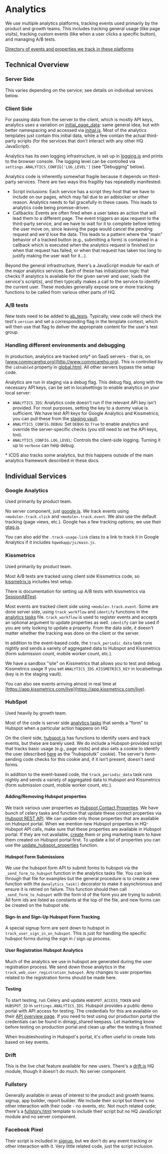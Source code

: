 # Analytics
We use multiple analytics platforms, tracking events used primarily by the product and growth teams. This includes tracking general usage (like page visits), tracking custom events (like when a user clicks a specific button), and managing A/B tests.

[Directory of events and properties we track in these platforms](https://docs.google.com/spreadsheets/d/1frMdFeznNcMAIyMW3pG3zes6mmY03UG67HyMUHXlb-s/edit#gid=1804103672)

## Technical Overview

### Server Side

This varies depending on the service; see details on individual services below.

### Client Side

For passing data from the server to the client, which is mostly API keys, analytics uses a variation on [initial_page_data](https://github.com/dimagi/commcare-hq/blob/master/docs/js-guide/integration-patterns.md): same general idea, but with better namespacing and accessed via [initial.js](https://github.com/dimagi/commcare-hq/blob/master/corehq/apps/analytics/static/analytix/js/initial.js). Most of the analytics templates just contain this initial data, while a few contain the actual third-party scripts (for the services that don't interact with any other HQ JavaScript).

Analytics has its own logging infrastructure, is set up in [logging.js](https://github.com/dimagi/commcare-hq/blob/master/corehq/apps/analytics/static/analytix/js/logging.js) and prints to the browser console. The logging level can be controlled via `settings.ANALYTICS_CONFIG['LOG_LEVEL']` (see "Debugging" below).

Analytics code is inherently somewhat fragile because it depends on third-party services. There are two ways this fragility has repeatedly manifested:
- Script inclusions: Each service has a script they host that we have to include on our pages, which may fail due to an adblocker or other reason. Analytics needs to fail gracefully in these cases. This leads to analytics code being promise-driven.
- Callbacks: Events are often fired when a user takes an action that will lead them to a different page. The event triggers an ajax request to the third-party service, and we have to wait for it to complete before letting the user move on, since leaving the page would cancel the pending request and we'd lose the data. This leads to a pattern where the "main" behavior of a tracked button (e.g., submitting a form) is contained in a callback which is executed when the analytics request is finished (or when that request has failed, or when that request has taken too long to justify making the user wait for it...).

Beyond the general infrastructure, there's a JavaScript module for each of the major analytics services. Each of these has initialization logic that checks if analytics is available for the given server and user, loads the service's script(s), and then typically makes a call to the service to identify the current user. These modules generally expose one or more tracking functions to be called from various other parts of HQ.

### A/B tests

New tests need to be added to [ab_tests](https://github.com/dimagi/commcare-hq/blob/master/corehq/apps/analytics/ab_tests.py). Typically, view code will check the test's `version` and set a corresponding flag in the template context, which will then use that flag to deliver the appropriate content for the user's test group.

### Handling different environments and debugging

In production, analytics are tracked only\* on SaaS servers - that is, on [www.commcarehq.org](http://www.commcarehq.org). This is controlled by the `isEnabled` property in [global.html](https://github.com/dimagi/commcare-hq/blob/master/corehq/apps/analytics/templates/analytics/initial/global.html). All other servers bypass the setup code.

Analytics are run in staging via a debug flag. This debug flag, along with the necessary API keys, can be set in localsettings to enable analytics on your local server:
- `ANALYTICS_IDS`: Analytics code doesn't run if the relevant API key isn't provided. For most purposes, setting the key to a dummy value is sufficient. We have test API keys for Google Analytics and Kissmetrics; you can pull these from the [staging vault](https://github.com/dimagi/commcare-cloud/tree/master/src/commcare_cloud/ansible/README.md#managing-secrets-with-vault).
- `ANALYTICS_CONFIG.DEBUG`: Set `DEBUG` to `True` to enable analytics and override the server-specific checks (you still need to set the API keys, too).
- `ANALYTICS_CONFIG.LOG_LEVEL`: Controls the client-side logging. Turning it up to `verbose` can help debug.

\* ICDS also tracks some analytics, but this happens outside of the main analytics framework described in these docs.

## Individual Services

### Google Analytics

Used primarily by product team.

No server component, just [google.js](https://github.com/dimagi/commcare-hq/blob/master/corehq/apps/analytics/static/analytix/js/google.js). We track events using `<module>.track.click` and `<module>.track.event`. We also use the default tracking (page views, etc.). Google has a few tracking options; we use their [gtag.js](https://developers.google.com/analytics/devguides/collection/gtagjs/).

You can also add the `.track-usage-link` class to a link to track it in Google Analytics if it includes `hqwebapp/js/main.js`.

### Kissmetrics

Used primarily by product team.

Most A/B tests are tracked using client side Kissmetrics code, so [kissmetrix.js](https://github.com/dimagi/commcare-hq/blob/master/corehq/apps/analytics/static/analytix/js/kissmetrix.js) includes test setup.

There is documentation for setting up A/B tests with kissmetrics via [SessionABTest](https://github.com/dimagi/commcare-hq/blob/master/corehq/apps/analytics/ab_tests.py).

Most events are tracked client side using `<module>.track.event`. Some are done server side, using `track_workflow` and `identify` functions in the [analytics tasks](https://github.com/dimagi/commcare-hq/blob/master/corehq/apps/analytics/tasks.py) file. `track_workflow` is used to register events and accepts an optional argument to update properties as well. `identify` can be used if you are only looking to update a property. From the data side, it doesn't matter whether the tracking was done on the client or the server.

In addition to the event-based code, the `track_periodic_data` task runs nightly and sends a variety of aggregated data to Hubspot and Kissmetrics (form submission count, mobile worker count, etc.).

We have a sandbox "site" on Kissmetrics that allows you to test and debug Kissmetrics usage if you set `ANALYTICS_IDS.KISSMETRICS_KEY` in localsettings (key is in the staging vault).

You can also see events arriving almost in real time at [https://app.kissmetrics.com/live](https://app.kissmetrics.com/live).

### HubSpot

Used heavily by growth team.

Most of the code is server side [analytics tasks](https://github.com/dimagi/commcare-hq/blob/master/corehq/apps/analytics/tasks.py) that sends a "form" to Hubspot when a particular action happens on HQ.

On the client side, [hubspot.js](https://github.com/dimagi/commcare-hq/blob/master/corehq/apps/analytics/static/analytix/js/hubspot.js) has functions to identify users and track events, but these are barely used. We do include a Hubspot-provided script that tracks basic usage (e.g., page visits) and also sets a cookie to identify the user (described [here](https://knowledge.hubspot.com/articles/kcs_article/reports/what-cookies-does-hubspot-set-in-a-visitor-s-browser) as the "hubspotutk" cookie). The server's form-sending code checks for this cookie and, if it isn't present, doesn't send forms.

In addition to the event-based code, the `track_periodic_data` task runs nightly and sends a variety of aggregated data to Hubspot and Kissmetrics (form submission count, mobile worker count, etc.).

#### Adding/Removing Hubspot properties

We track various user properties as [Hubspot Contact Properties](http://knowledge.hubspot.com/contacts-user-guide-v2/how-to-use-contact-and-company-properties). We have bunch of celery tasks and function that update these contact properties via [Hubspot REST API](http://developers.hubspot.com/docs/methods/contacts/create_or_update). We can update only those properties that are available on Hubspot portal. When we mention new Hubspot properties in HQ-Hubspot API calls, make sure that these properties are available in Hubspot portal. If they are not available, [create](http://knowledge.hubspot.com/contacts-user-guide-v2/how-to-create-contact-and-company-properties) them or ping marketing team to have them created on Hubspot portal first. To update a list of properties you can use the [update_hubspot_properties](https://github.com/dimagi/commcare-hq/blob/503f7269c2d52886a3be61728ba6b94dbaf16cf0/corehq/apps/analytics/tasks.py#L254) function.

#### Hubspot Form Submissions
We use the hubspot form API to submit forms to hubspot via the `_send_form_to_hubspot` function in the analytics tasks file. You can look through that file for examples but the general procedure is to create a new function with the `@analytics_task()` decorator to make it asynchronous and ensure it is retried on failure. This function should then call `_send_form_to_hubspot` with the form id of the form you are trying to submit. All form ids are listed as constants at the top of the file, and new forms can be created on the hubspot site.

#### Sign-In and Sign-Up Hubspot Form Tracking
A special signup form are sent down to hubspot in `track_user_sign_in_on_hubspot`. This is just for handling the specific hubspot forms during the sign in / sign up process.

#### User Registration Hubspot Analytics
Much of the analytics we use in hubspot are generated during the user registration process. We send down those analytics in the `track_web_user_registration_hubspot`.
Any changes to user properties related to the registration forms should be made here.

#### Testing

To start testing, run Celery and update `HUBSPOT_ACCESS_TOKEN` and `HUBSPOT_ID` in `settings.ANALYTICS_IDS`. Hubspot provides a public demo portal with API access for testing. The credentials for this are available on their [API overview page](http://developers.hubspot.com/docs/overview). If you need to test using our production portal the credentials can be found in dimagi_shared keepass. Let marketing know before testing on production portal and clean up after the testing is finished

When troubleshooting in Hubspot's portal, it's often useful to create lists based on key events.

### Drift

This is the live chat feature available for new users. There's a [drift.js](https://github.com/dimagi/commcare-hq/blob/master/corehq/apps/analytics/static/analytix/js/drift.js) HQ module, though it doesn't do much. No server component.

### Fullstory

Generally available in areas of interest to the product and growth teams: signup, app builder, report builder. We include their script but there's no other interaction with their code - no events, etc. Not much related code; there's a [fullstory.html](https://github.com/dimagi/commcare-hq/blob/master/corehq/apps/analytics/templates/analytics/fullstory.html) template to include their script but no HQ JavaScript module and no server component.

### Facebook Pixel

Their script is included in [signup](https://github.com/dimagi/commcare-hq/blob/master/corehq/apps/registration/templates/registration/register_new_user.html), but we don't do any event tracking or other interaction with it. Very little related code, just the script inclusion.
